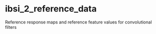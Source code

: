 # ibsi_2_reference_data
Reference response maps and reference feature values for convolutional filters
